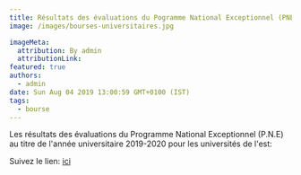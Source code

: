 ```yaml
---
title: Résultats des évaluations du Pogramme National Exceptionnel (PNE) -les universités de l'est-.
image: /images/bourses-universitaires.jpg

imageMeta:
  attribution: By admin
  attributionLink:
featured: true
authors:
  - admin
date: Sun Aug 04 2019 13:00:59 GMT+0100 (IST)
tags:
  - bourse
---
```

Les résultats des évaluations du Programme National Exceptionnel (P.N.E) au titre de l'année universitaire 2019-2020 pour les universités de l'est:

Suivez le lien: [ici](/docs/resultats-finale-PNE-EST.pdf)
